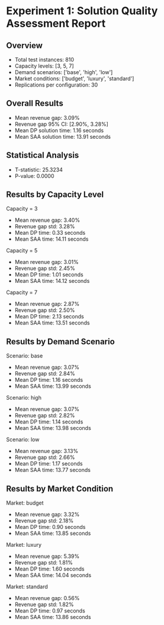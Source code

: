 # Experiment 1: Solution Quality Assessment Report

## Overview
- Total test instances: 810
- Capacity levels: [3, 5, 7]
- Demand scenarios: ['base', 'high', 'low']
- Market conditions: ['budget', 'luxury', 'standard']
- Replications per configuration: 30

## Overall Results
- Mean revenue gap: 3.09%
- Revenue gap 95% CI: [2.90%, 3.28%]
- Mean DP solution time: 1.16 seconds
- Mean SAA solution time: 13.91 seconds

## Statistical Analysis
- T-statistic: 25.3234
- P-value: 0.0000

## Results by Capacity Level

Capacity = 3
- Mean revenue gap: 3.40%
- Revenue gap std: 3.28%
- Mean DP time: 0.33 seconds
- Mean SAA time: 14.11 seconds

Capacity = 5
- Mean revenue gap: 3.01%
- Revenue gap std: 2.45%
- Mean DP time: 1.01 seconds
- Mean SAA time: 14.12 seconds

Capacity = 7
- Mean revenue gap: 2.87%
- Revenue gap std: 2.50%
- Mean DP time: 2.13 seconds
- Mean SAA time: 13.51 seconds

## Results by Demand Scenario

Scenario: base
- Mean revenue gap: 3.07%
- Revenue gap std: 2.84%
- Mean DP time: 1.16 seconds
- Mean SAA time: 13.99 seconds

Scenario: high
- Mean revenue gap: 3.07%
- Revenue gap std: 2.82%
- Mean DP time: 1.14 seconds
- Mean SAA time: 13.98 seconds

Scenario: low
- Mean revenue gap: 3.13%
- Revenue gap std: 2.66%
- Mean DP time: 1.17 seconds
- Mean SAA time: 13.77 seconds

## Results by Market Condition

Market: budget
- Mean revenue gap: 3.32%
- Revenue gap std: 2.18%
- Mean DP time: 0.90 seconds
- Mean SAA time: 13.85 seconds

Market: luxury
- Mean revenue gap: 5.39%
- Revenue gap std: 1.81%
- Mean DP time: 1.60 seconds
- Mean SAA time: 14.04 seconds

Market: standard
- Mean revenue gap: 0.56%
- Revenue gap std: 1.82%
- Mean DP time: 0.97 seconds
- Mean SAA time: 13.86 seconds